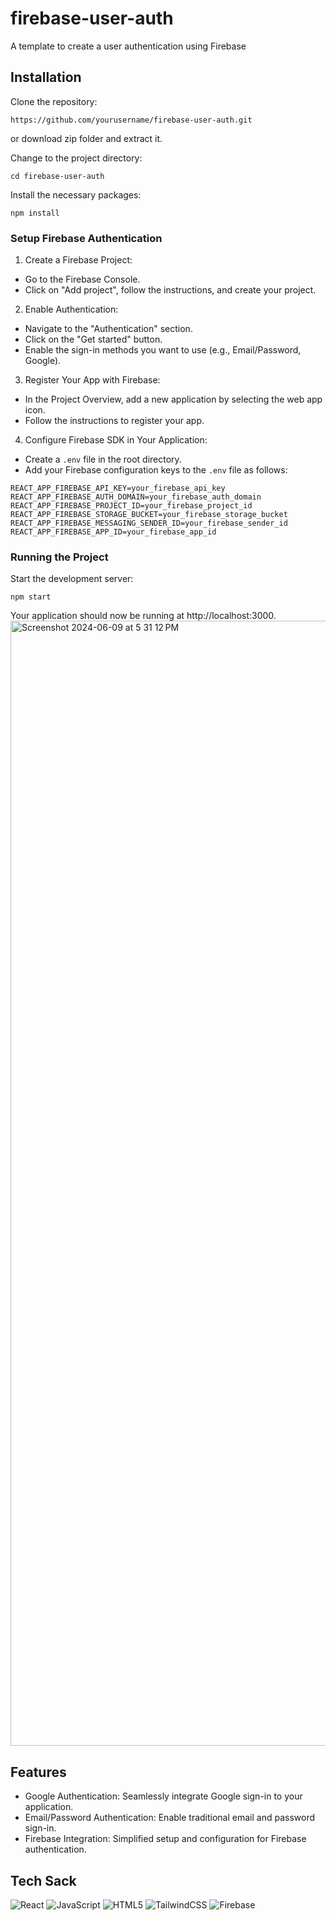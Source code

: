 # firebase-user-auth
A template to create a user authentication using Firebase

## Installation
Clone the repository:
```
https://github.com/yourusername/firebase-user-auth.git
```
or download zip folder and extract it.

Change to the project directory:
```
cd firebase-user-auth
```

Install the necessary packages:
```
npm install
```

### Setup Firebase Authentication
1. Create a Firebase Project:

- Go to the Firebase Console.
- Click on "Add project", follow the instructions, and create your project.

2. Enable Authentication:

- Navigate to the "Authentication" section.
- Click on the "Get started" button.
- Enable the sign-in methods you want to use (e.g., Email/Password, Google).

3. Register Your App with Firebase:

- In the Project Overview, add a new application by selecting the web app icon.
- Follow the instructions to register your app.

4. Configure Firebase SDK in Your Application:

- Create a `.env` file in the root directory.
- Add your Firebase configuration keys to the `.env` file as follows:
```
REACT_APP_FIREBASE_API_KEY=your_firebase_api_key
REACT_APP_FIREBASE_AUTH_DOMAIN=your_firebase_auth_domain
REACT_APP_FIREBASE_PROJECT_ID=your_firebase_project_id
REACT_APP_FIREBASE_STORAGE_BUCKET=your_firebase_storage_bucket
REACT_APP_FIREBASE_MESSAGING_SENDER_ID=your_firebase_sender_id
REACT_APP_FIREBASE_APP_ID=your_firebase_app_id
```

### Running the Project
Start the development server:
```
npm start
```

Your application should now be running at http://localhost:3000.
<img width="1800" alt="Screenshot 2024-06-09 at 5 31 12 PM" src="https://github.com/NotJerwee/firebase-user-auth/assets/103540592/1d80c21a-51fc-4d97-b6e8-2d5dea5000f6">

## Features
- Google Authentication: Seamlessly integrate Google sign-in to your application.
- Email/Password Authentication: Enable traditional email and password sign-in.
- Firebase Integration: Simplified setup and configuration for Firebase authentication.


## Tech Sack
![React](https://img.shields.io/badge/react-%2320232a.svg?style=for-the-badge&logo=react&logoColor=%2361DAFB)
![JavaScript](https://img.shields.io/badge/javascript-%23323330.svg?style=for-the-badge&logo=javascript&logoColor=%23F7DF1E)
![HTML5](https://img.shields.io/badge/html5-%23E34F26.svg?style=for-the-badge&logo=html5&logoColor=white)
![TailwindCSS](https://img.shields.io/badge/tailwindcss-%2338B2AC.svg?style=for-the-badge&logo=tailwind-css&logoColor=white)
![Firebase](https://img.shields.io/badge/firebase-a08021?style=for-the-badge&logo=firebase&logoColor=ffcd34)
